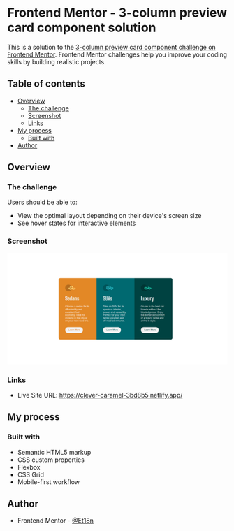 # Frontend Mentor - 3-column preview card component solution

This is a solution to the [3-column preview card component challenge on Frontend Mentor](https://www.frontendmentor.io/challenges/3column-preview-card-component-pH92eAR2-). Frontend Mentor challenges help you improve your coding skills by building realistic projects.

## Table of contents

- [Overview](#overview)
  - [The challenge](#the-challenge)
  - [Screenshot](#screenshot)
  - [Links](#links)
- [My process](#my-process)
  - [Built with](#built-with)
- [Author](#author)

## Overview

### The challenge

Users should be able to:

- View the optimal layout depending on their device's screen size
- See hover states for interactive elements

### Screenshot

![](./screenshot.png)

### Links

- Live Site URL: https://clever-caramel-3bd8b5.netlify.app/

## My process

### Built with

- Semantic HTML5 markup
- CSS custom properties
- Flexbox
- CSS Grid
- Mobile-first workflow

## Author

- Frontend Mentor - [@Et18n](https://www.frontendmentor.io/profile/Et18n)
